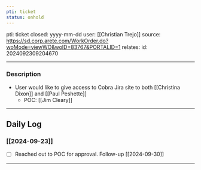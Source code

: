 ```yaml
---
pti: ticket
status: onhold
---
```

pti: ticket 
closed: yyyy-mm-dd
user: [[Christian Trejo]]
source: https://sd.corp.arete.com/WorkOrder.do?woMode=viewWO&woID=83767&PORTALID=1
relates: 
id: 2024092309204670

---
### Description
- User would like to give access to Cobra Jira site to both [[Christina Dixon]] and [[Paul Peshette]]
	- POC: [[Jim Cleary]]
---
## Daily Log
### [[2024-09-23]]
- [ ] Reached out to POC for approval. Follow-up [[2024-09-30]]
---




